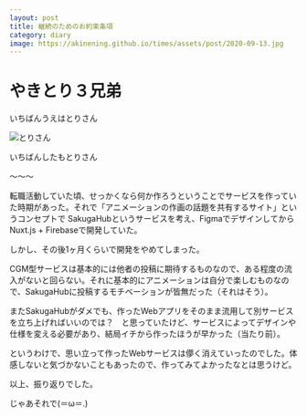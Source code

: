 ```yaml
---
layout: post
title: 継続のためのお約束条項
category: diary
image: https://akinening.github.io/times/assets/post/2020-09-13.jpg
---
```


# やきとり３兄弟

いちばんうえはとりさん

<img src="https://akinening.github.io/times/assets/post/2020-09-13.jpg" alt="とりさん">

いちばんしたもとりさん

〜〜〜

転職活動していた頃、せっかくなら何か作ろうということでサービスを作っていた時期があった。それで「アニメーションの作画の話題を共有するサイト」というコンセプトで SakugaHubというサービスを考え、FigmaでデザインしてからNuxt.js + Firebaseで開発していた。

しかし、その後1ヶ月くらいで開発をやめてしまった。

CGM型サービスは基本的には他者の投稿に期待するものなので、ある程度の流入がないと回らない。それに基本的にアニメーションは自分で楽しむものなので、SakugaHubに投稿するモチベーションが皆無だった（それはそう）。

またSakugaHubがダメでも、作ったWebアプリをそのまま流用して別サービスを立ち上げればいいのでは？　と思っていたけど、サービスによってデザインや仕様を変える必要があり、結局イチから作ったほうが早かった（当たり前）。

というわけで、思い立って作ったWebサービスは儚く消えていったのでした。体感しないと気づかないこともあったので、作ってみてよかったなとは思うけど。

以上、振り返りでした。

じゃあそれで(＝ω＝.)